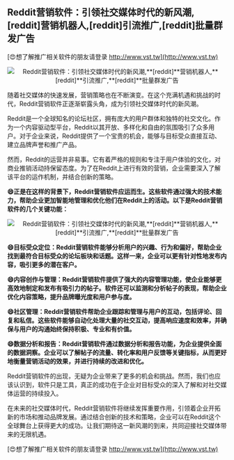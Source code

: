 ## **Reddit营销软件：引领社交媒体时代的新风潮,**[reddit]**营销机器人,**[reddit]**引流推广,**[reddit]**批量群发广告**

[😍想了解推广相关软件的朋友请登录 http://www.vst.tw](http://www.vst.tw)

 <center><img src="https://vst.tw/MP4/tuiguang/png/2.png" alt="Reddit营销软件：引领社交媒体时代的新风潮,**[reddit]**营销机器人,**[reddit]**引流推广,**[reddit]**批量群发广告"></center>

随着社交媒体的快速发展，营销策略也在不断演变。在这个充满机遇和挑战的时代，Reddit营销软件正逐渐崭露头角，成为引领社交媒体时代的新风潮。

Reddit是一个全球知名的论坛社区，拥有庞大的用户群体和独特的社交文化。作为一个内容驱动型平台，Reddit以其开放、多样化和自由的氛围吸引了众多用户。对于企业来说，Reddit提供了一个宝贵的机会，能够与目标受众直接互动、建立品牌声誉和推广产品。

然而，Reddit的运营并非易事。它有着严格的规则和专注于用户体验的文化，对商业推销活动持保留态度。为了在Reddit上进行有效的营销，企业需要深入了解该平台的运作机制，并结合创新的策略。

**😄正是在这样的背景下，Reddit营销软件应运而生。这些软件通过强大的技术能力，帮助企业更加智能地管理和优化他们在Reddit上的活动。以下是Reddit营销软件的几个关键功能：**

 <center><img src="https://vst.tw/MP4/tuiguang/png/0.png" alt="Reddit营销软件：引领社交媒体时代的新风潮,**[reddit]**营销机器人,**[reddit]**引流推广,**[reddit]**批量群发广告"></center>

**😄目标受众定位：Reddit营销软件能够分析用户的兴趣、行为和偏好，帮助企业找到最符合目标受众的论坛板块和话题。这样一来，企业可以更有针对性地发布内容，吸引更多的潜在客户。**

**😄内容创作与管理：Reddit营销软件提供了强大的内容管理功能，使企业能够更高效地制定和发布有吸引力的帖子。软件还可以监测和分析帖子的表现，帮助企业优化内容策略，提升品牌曝光度和用户参与度。**

**😄社区管理：Reddit营销软件帮助企业跟踪和管理与用户的互动，包括评论、回复和私信。这些软件能够自动化处理大量的社交互动，提高响应速度和效率，并确保与用户的沟通始终保持积极、专业和有价值。**

**😄数据分析和报告：Reddit营销软件通过数据分析和报告功能，为企业提供全面的数据洞察。企业可以了解帖子的流量、转化率和用户反馈等关键指标，从而更好地衡量营销活动的效果，并进行持续的改进和优化。**

Reddit营销软件的出现，无疑为企业带来了更多的机会和挑战。然而，我们也应该认识到，软件只是工具，真正的成功在于企业对目标受众的深入了解和对社交媒体运营的持续投入。

在未来的社交媒体时代，Reddit营销软件将继续发挥重要作用，引领着企业开拓新的市场和推动品牌发展。通过结合创新的技术和策略，企业可以在Reddit这个全球舞台上获得更大的成功。让我们期待这一新风潮的到来，共同迎接社交媒体带来的无限机遇。

[😍想了解推广相关软件的朋友请登录 http://www.vst.tw](http://www.vst.tw)



